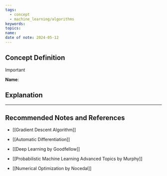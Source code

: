 ```yaml
---
tags:
  - concept
  - machine_learning/algorithms
keywords: 
topics: 
name: 
date of note: 2024-05-12
---
```


## Concept Definition

>[!important]
>**Name**: 



## Explanation





-----------
##  Recommended Notes and References

- [[Gradient Descent Algorithm]]
- [[Automatic Differentiation]]

- [[Deep Learning by Goodfellow]]
- [[Probabilistic Machine Learning Advanced Topics by Murphy]]

- [[Numerical Optimization by Nocedal]]